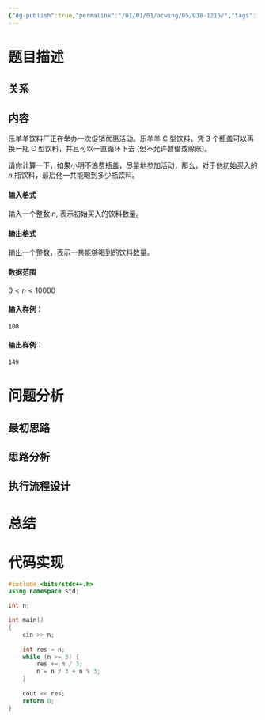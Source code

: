 ```yaml
---
{"dg-publish":true,"permalink":"/01/01/01/acwing/05/038-1216/","tags":["blog","brute-force"]}
---
```



# 题目描述
## 关系

## 内容
乐羊羊饮料厂正在举办一次促销优惠活动。乐羊羊 C 型饮料，凭 3 个瓶盖可以再换一瓶 C 型饮料，并且可以一直循环下去 (但不允许暂借或赊账)。

请你计算一下，如果小明不浪费瓶盖，尽量地参加活动，那么，对于他初始买入的 $n$ 瓶饮料，最后他一共能喝到多少瓶饮料。

#### 输入格式

输入一个整数 $n$, 表示初始买入的饮料数量。

#### 输出格式

输出一个整数，表示一共能够喝到的饮料数量。

#### 数据范围

$0 < n < 10000$

#### 输入样例：

```
100
```

#### 输出样例：

```
149
```
# 问题分析
## 最初思路

## 思路分析

## 执行流程设计

# 总结

# 代码实现
```c++
#include <bits/stdc++.h>
using namespace std;

int n;

int main()
{
    cin >> n;
    
    int res = n;
    while (n >= 3) {
        res += n / 3;
        n = n / 3 + n % 3;
    }
    
    cout << res;
    return 0;
}
```